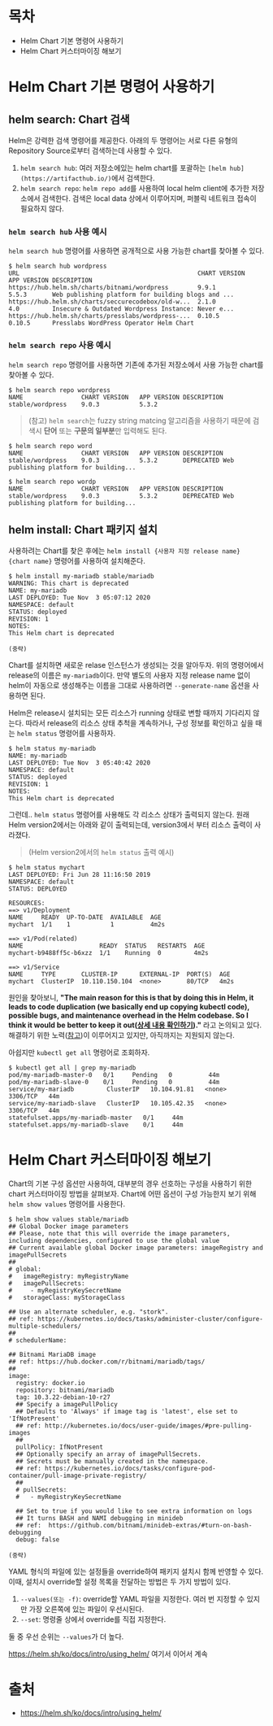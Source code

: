 # 목차
* Helm Chart 기본 명령어 사용하기
* Helm Chart 커스터마이징 해보기

# Helm Chart 기본 명령어 사용하기

## helm search: Chart 검색
Helm은 강력한 검색 명령어를 제공한다. 아래의 두 명령어는 서로 다른 유형의 Repository Source로부터 검색하는데 사용할 수 있다.

1. `helm search hub`: 여러 저장소에있는 helm chart를 포괄하는 `[helm hub](https://artifacthub.io/)`에서 검색한다.
2. `helm search repo`: `helm repo add`를 사용하여 local helm client에 추가한 저장소에서 검색한다. 검색은 local data 상에서 이루어지며, 퍼블릭 네트워크 접속이 필요하지 않다.

### `helm search hub` 사용 예시
`helm search hub` 명령어를 사용하면 공개적으로 사용 가능한 chart를 찾아볼 수 있다.
```
$ helm search hub wordpress
URL                                               	CHART VERSION	APP VERSION	DESCRIPTION
https://hub.helm.sh/charts/bitnami/wordpress      	9.9.1        	5.5.3      	Web publishing platform for building blogs and ...
https://hub.helm.sh/charts/seccurecodebox/old-w...	2.1.0        	4.0        	Insecure & Outdated Wordpress Instance: Never e...
https://hub.helm.sh/charts/presslabs/wordpress-...	0.10.5       	0.10.5     	Presslabs WordPress Operator Helm Chart
```

### `helm search repo` 사용 예시
`helm search repo` 명령어를 사용하면 기존에 추가된 저장소에서 사용 가능한 chart를 찾아볼 수 있다.
```
$ helm search repo wordpress
NAME            	CHART VERSION	APP VERSION	DESCRIPTION
stable/wordpress	9.0.3        	5.3.2
```

> (참고) `helm search`는 fuzzy string matcing 알고리즘을 사용하기 때문에 검색시 **단어** 또는 **구문의 일부분**만 입력해도 된다.
```
$ helm search repo word
NAME            	CHART VERSION	APP VERSION	DESCRIPTION
stable/wordpress	9.0.3        	5.3.2      	DEPRECATED Web publishing platform for building...

$ helm search repo wordp
NAME            	CHART VERSION	APP VERSION	DESCRIPTION
stable/wordpress	9.0.3        	5.3.2      	DEPRECATED Web publishing platform for building...
```

## helm install: Chart 패키지 설치
사용하려는 Chart를 찾은 후에는 `helm install {사용자 지정 release name} {chart name}` 명령어를 사용하여 설치해준다. 
```
$ helm install my-mariadb stable/mariadb
WARNING: This chart is deprecated
NAME: my-mariadb
LAST DEPLOYED: Tue Nov  3 05:07:12 2020
NAMESPACE: default
STATUS: deployed
REVISION: 1
NOTES:
This Helm chart is deprecated

(중략)
```

Chart를 설치하면 새로운 relase 인스턴스가 생성되는 것을 알아두자. 위의 명령어에서 release의 이름은 `my-mariadb`이다. 만약 별도의 사용자 지정 release name 없이 helm이 자동으로 생성해주는 이름을 그대로 사용하려면 `--generate-name` 옵션을 사용하면 된다.

Helm은 release시 설치되는 모든 리소스가 running 상태로 변할 때까지 기다리지 않는다. 따라서 release의 리소스 상태 추척을 계속하거나, 구성 정보를 확인하고 싶을 때는 `helm status` 명령어를 사용하자.
```
$ helm status my-mariadb
NAME: my-mariadb
LAST DEPLOYED: Tue Nov  3 05:40:42 2020
NAMESPACE: default
STATUS: deployed
REVISION: 1
NOTES:
This Helm chart is deprecated
```
그런데.. `helm status` 명령어를 사용해도 각 리소스 상태가 출력되지 않는다. 원래 Helm version2에서는 아래와 같이 출력되는데, version3에서 부터 리소스 출력이 사라졌다.
> (Helm version2에서의 `helm status` 출력 예시)
```
$ helm status mychart
LAST DEPLOYED: Fri Jun 28 11:16:50 2019
NAMESPACE: default
STATUS: DEPLOYED

RESOURCES:
==> v1/Deployment
NAME     READY  UP-TO-DATE  AVAILABLE  AGE
mychart  1/1    1           1          4m2s

==> v1/Pod(related)
NAME                     READY  STATUS   RESTARTS  AGE
mychart-b9488ff5c-b6xzz  1/1    Running  0         4m2s

==> v1/Service
NAME     TYPE       CLUSTER-IP      EXTERNAL-IP  PORT(S)  AGE
mychart  ClusterIP  10.110.150.104  <none>       80/TCP   4m2s
```

원인을 찾아보니, **"The main reason for this is that by doing this in Helm, it leads to code duplication (we basically end up copying kubectl code), possible bugs, and maintenance overhead in the Helm codebase. So I think it would be better to keep it out([상세 내용 확인하기](https://github.com/helm/helm/issues/5952))."** 라고 논의되고 있다. 해결하기 위한 노력([참고](https://github.com/helm/helm/pull/7728))이 이루어지고 있지만, 아직까지는 지원되지 않는다.

아쉽지만 `kubectl get all` 명령어로 조회하자.
```
$ kubectl get all | grep my-mariadb
pod/my-mariadb-master-0   0/1     Pending   0          44m
pod/my-mariadb-slave-0    0/1     Pending   0          44m
service/my-mariadb         ClusterIP   10.104.91.81   <none>        3306/TCP   44m
service/my-mariadb-slave   ClusterIP   10.105.42.35   <none>        3306/TCP   44m
statefulset.apps/my-mariadb-master   0/1     44m
statefulset.apps/my-mariadb-slave    0/1     44m
```

# Helm Chart 커스터마이징 해보기
Chart의 기본 구성 옵션만 사용하여, 대부분의 경우 선호하는 구성을 사용하기 위한 chart 커스터마이징 방법을 살펴보자.
Chart에 어떤 옵션이 구성 가능한지 보기 위해 `helm show values` 명령어를 사용한다.

```
$ helm show values stable/mariadb
## Global Docker image parameters
## Please, note that this will override the image parameters, including dependencies, configured to use the global value
## Current available global Docker image parameters: imageRegistry and imagePullSecrets
##
# global:
#   imageRegistry: myRegistryName
#   imagePullSecrets:
#     - myRegistryKeySecretName
#   storageClass: myStorageClass

## Use an alternate scheduler, e.g. "stork".
## ref: https://kubernetes.io/docs/tasks/administer-cluster/configure-multiple-schedulers/
##
# schedulerName:

## Bitnami MariaDB image
## ref: https://hub.docker.com/r/bitnami/mariadb/tags/
##
image:
  registry: docker.io
  repository: bitnami/mariadb
  tag: 10.3.22-debian-10-r27
  ## Specify a imagePullPolicy
  ## Defaults to 'Always' if image tag is 'latest', else set to 'IfNotPresent'
  ## ref: http://kubernetes.io/docs/user-guide/images/#pre-pulling-images
  ##
  pullPolicy: IfNotPresent
  ## Optionally specify an array of imagePullSecrets.
  ## Secrets must be manually created in the namespace.
  ## ref: https://kubernetes.io/docs/tasks/configure-pod-container/pull-image-private-registry/
  ##
  # pullSecrets:
  #   - myRegistryKeySecretName

  ## Set to true if you would like to see extra information on logs
  ## It turns BASH and NAMI debugging in minideb
  ## ref:  https://github.com/bitnami/minideb-extras/#turn-on-bash-debugging
  debug: false

(중략)

```

YAML 형식의 파일에 있는 설정들을 override하여 패키지 설치시 함께 반영할 수 있다. 이때, 설치시 override할 설정 목록을 전달하는 방법은 두 가지 방법이 있다.  
1. `--values(또는 -f)`: override할 YAML 파일을 지정한다. 여러 번 지정할 수 있지만 가장 오른쪽에 있는 파일이 우선시된다.
2. `--set`: 명령줄 상에서 override를 직접 지정한다.

둘 중 우선 순위는 `--values`가 더 높다.

https://helm.sh/ko/docs/intro/using_helm/ 여기서 이어서 계속




# 출처
* https://helm.sh/ko/docs/intro/using_helm/